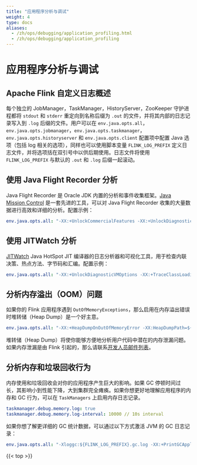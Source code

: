 ```yaml
---
title: "应用程序分析与调试"
weight: 4
type: docs
aliases:
  - /zh/ops/debugging/application_profiling.html
  - /zh/ops/debugging/application_profiling
---
```

<!--
Licensed to the Apache Software Foundation (ASF) under one
or more contributor license agreements.  See the NOTICE file
distributed with this work for additional information
regarding copyright ownership.  The ASF licenses this file
to you under the Apache License, Version 2.0 (the
"License"); you may not use this file except in compliance
with the License.  You may obtain a copy of the License at

  http://www.apache.org/licenses/LICENSE-2.0

Unless required by applicable law or agreed to in writing,
software distributed under the License is distributed on an
"AS IS" BASIS, WITHOUT WARRANTIES OR CONDITIONS OF ANY
KIND, either express or implied.  See the License for the
specific language governing permissions and limitations
under the License.
-->

# 应用程序分析与调试

## Apache Flink 自定义日志概述

每个独立的 JobManager，TaskManager，HistoryServer，ZooKeeper 守护进程都将 `stdout` 和 `stderr` 重定向到名称后缀为 `.out` 的文件，并将其内部的日志记录写入到 `.log` 后缀的文件。用户可以在 `env.java.opts.all`，`env.java.opts.jobmanager`，`env.java.opts.taskmanager`，`env.java.opts.historyserver` 和 `env.java.opts.client` 配置项中配置 Java 选项（包括 log 相关的选项），同样也可以使用脚本变量 `FLINK_LOG_PREFIX` 定义日志文件，并将选项括在双引号中以供后期使用。日志文件将使用 `FLINK_LOG_PREFIX` 与默认的 `.out` 和 `.log` 后缀一起滚动。

## 使用 Java Flight Recorder 分析

Java Flight Recorder 是 Oracle JDK 内置的分析和事件收集框架。[Java Mission Control](http://www.oracle.com/technetwork/java/javaseproducts/mission-control/java-mission-control-1998576.html) 是一套先进的工具，可以对 Java Flight Recorder 收集的大量数据进行高效和详细的分析。配置示例：

```yaml
env.java.opts.all: "-XX:+UnlockCommercialFeatures -XX:+UnlockDiagnosticVMOptions -XX:+FlightRecorder -XX:+DebugNonSafepoints -XX:FlightRecorderOptions=defaultrecording=true,dumponexit=true,dumponexitpath=${FLINK_LOG_PREFIX}.jfr"
```

## 使用 JITWatch 分析

[JITWatch](https://github.com/AdoptOpenJDK/jitwatch/wiki) Java HotSpot JIT 编译器的日志分析器和可视化工具，用于检查内联决策、热点方法、字节码和汇编。配置示例：

```yaml
env.java.opts.all: "-XX:+UnlockDiagnosticVMOptions -XX:+TraceClassLoading -XX:+LogCompilation -XX:LogFile=${FLINK_LOG_PREFIX}.jit -XX:+PrintAssembly"
```

## 分析内存溢出（OOM）问题

如果你的 Flink 应用程序遇到 `OutOfMemoryExceptions`，那么启用在内存溢出错误时堆转储（Heap Dump）是一个好主意。

```yaml
env.java.opts.all: "-XX:+HeapDumpOnOutOfMemoryError -XX:HeapDumpPath=${FLINK_LOG_PREFIX}.hprof"
```

堆转储（Heap Dump）将使你能够方便地分析用户代码中潜在的内存泄漏问题。如果内存泄漏是由 Flink 引起的，那么请联系[开发人员邮件列表](mailto:dev@flink.apache.org)。

## 分析内存和垃圾回收行为

内存使用和垃圾回收会对你的应用程序产生巨大的影响。如果 GC 停顿时间过长，其影响小到性能下降，大到集群完全瘫痪。如果你想更好地理解应用程序的内存和 GC 行为，可以在 `TaskManagers` 上启用内存日志记录。

```yaml
taskmanager.debug.memory.log: true
taskmanager.debug.memory.log-interval: 10000 // 10s interval
```

如果你想了解更详细的 GC 统计数据，可以通过以下方式激活 JVM 的 GC 日志记录：

```yaml
env.java.opts.all: "-Xloggc:${FLINK_LOG_PREFIX}.gc.log -XX:+PrintGCApplicationStoppedTime -XX:+PrintGCDetails -XX:+PrintGCDateStamps -XX:+UseGCLogFileRotation -XX:NumberOfGCLogFiles=10 -XX:GCLogFileSize=10M -XX:+PrintPromotionFailure -XX:+PrintGCCause"
```

{{< top >}}
